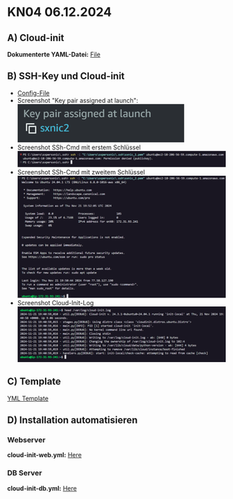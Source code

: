 # KN04 06.12.2024 #

## A) Cloud-init ##

**Dokumenterte YAML-Datei:** [File](./Cloud-init.yml)

## B) SSH-Key und Cloud-init ##

- [Config-File](./aws_2.yml)
- Screenshot "Key pair assigned at launch":
  ![Key pair assigned at launch](/Images/KN04/KEY-ASSIGNED-AT-LAUNCH.png)
- Screenshot SSh-Cmd mit erstem Schlüssel
  ![Screenshot SSh-Cmd mit erstem Schlüssel](/Images/KN04/SSH-CMD-KEY-1.png)
- Screenshot SSh-Cmd mit zweitem Schlüssel
  ![Screenshot SSh-Cmd mit zweitem Schlüssel](/Images/KN04/SSH-CMD-KEY-2.png)
- Screenshot Cloud-Init-Log
  ![Screenshot Cloud-Init-Log](/Images/KN04/CLOUD-INIT-LOG.png)

## C) Template ##

[YML Template](./template.yml)

## D) Installation automatisieren ##

### Webserver

**cloud-init-web.yml:** [Here](/KNs/04-Cloud_init-Automatisierung/Cloud-Init/cloud-init-web.yml)

### DB Server

**cloud-init-db.yml:** [Here](/KNs/04-Cloud_init-Automatisierung/Cloud-Init/cloud-init-db.yml)

